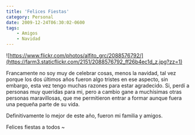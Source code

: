 ```yaml
---
title: 'Felices Fiestas'
category: Personal
date: 2009-12-24T06:30:02-0600
tags:
    - Amigos
    - Navidad
---
```


![https://www.flickr.com/photos/alfito_grc/2088576792/](https://farm3.staticflickr.com/2151/2088576792_ff26b4ec1d_z.jpg?zz=1)

Francamente no soy muy de celebrar cosas, menos la navidad, tal vez porque los dos últimos años fueron algo tristes en ese aspecto, sin embargo, esta vez tengo muchas razones para estar agradecido. Si, perdí a personas muy queridas para mi, pero a cambio gane a muchísimas otras personas maravillosas, que me permitieron entrar a formar aunque fuera una pequeña parte de su vida.

Definitivamente lo mejor de este año, fueron mi familia y amigos.

Felices fiestas a todos ~

